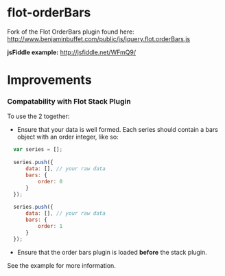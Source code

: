flot-orderBars
==============

Fork of the Flot OrderBars plugin found here: http://www.benjaminbuffet.com/public/js/jquery.flot.orderBars.js

**jsFiddle example:** http://jsfiddle.net/WFmQ9/

Improvements
============

### Compatability with Flot Stack Plugin

To use the 2 together:
* Ensure that your data is well formed. Each series should contain a bars object with an order integer, like so:
```javascript
  var series = [];
  
  series.push({
      data: [], // your raw data
      bars: {
          order: 0
      }
  });
  
  series.push({
      data: [], // your raw data
      bars: {
          order: 1
      }
  });
```

* Ensure that the order bars plugin is loaded __before__ the stack plugin.

See the example for more information.


